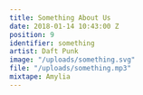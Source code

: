 ```yaml
---
title: Something About Us
date: 2018-01-14 10:43:00 Z
position: 9
identifier: something
artist: Daft Punk
image: "/uploads/something.svg"
file: "/uploads/something.mp3"
mixtape: Amylia
---
```


